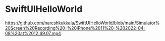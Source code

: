 # SwiftUIHelloWorld


https://github.com/nareshkukkala/SwiftUIHelloWorld/blob/main/Simulator%20Screen%20Recording%20-%20iPhone%2011%20-%202022-04-08%20at%2012.49.07.mp4
